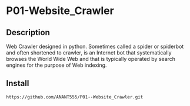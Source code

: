 # P01-Website_Crawler
## Description

Web Crawler designed in python. Sometimes called a spider or spiderbot and often shortened to crawler, is an Internet bot that systematically browses the World Wide Web and that is typically operated by search engines for the purpose of Web indexing.

## Install

```
https://github.com/ANANT555/P01--Website_Crawler.git
```

